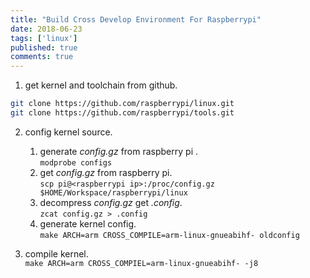 ```yaml
---
title: "Build Cross Develop Environment For Raspberrypi"
date: 2018-06-23
tags: ['linux']
published: true
comments: true
---
```


1. get kernel and toolchain from github.

```bash
git clone https://github.com/raspberrypi/linux.git
git clone https://github.com/raspberrypi/tools.git
```
2. config kernel source.
    1. generate *config.gz* from raspberry pi . <br/>
    `modprobe configs`
    2. get *config.gz* from raspberry pi. <br/>
    `scp pi@<raspberrypi ip>:/proc/config.gz $HOME/Workspace/raspberrypi/linux`
    3. decompress *config.gz* get *.config*. <br/>
    `zcat config.gz > .config`
    4. generate kernel config. <br/>
    `make ARCH=arm CROSS_COMPILE=arm-linux-gnueabihf- oldconfig`

3. compile kernel. <br/>
  `make ARCH=arm CROSS_COMPIEL=arm-linux-gnueabihf- -j8`
